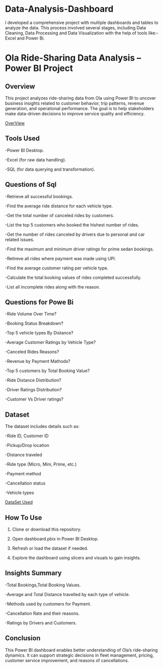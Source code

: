 # Data-Analysis-Dashboard
I developed a comprehensive project with multiple dashboards and tables to analyze the data. This process involved several stages, including Data Cleaning, Data Processing and Data Visualization with the help of tools like:- Excel and Power Bi.


# Ola Ride-Sharing Data Analysis – Power BI Project
## Overview

This project analyzes ride-sharing data from Ola using Power BI to uncover business insights related to customer behavior, trip patterns, revenue generation, and operational performance. The goal is to help stakeholders make data-driven decisions to improve service quality and efficiency.

<a href="https://github.com/prasad-dhruv09/Data-Analysis-Dashboard/blob/main/OverView.png">OverView</a>

## Tools Used

-Power BI Desktop.

-Excel (for raw data handling).

-SQL (for data querying and transformation).

## Questions of Sql
-Retrieve all successful bookings.

-Find the average ride distance for each vehicle type.

-Get the total number of canceled rides by customers.

-List the top 5 customers who booked the hishest number of rides.

-Get the number of rides canceled by drivers due to personal and car related issues.

-Find the maximum and minimum driver ratings for prime sedan bookings.

-Retireve all rides where payment was made using UPI.

-Find the average customer rating per vehicle type.

-Calculate the total booking values of rides completed successfully.

-List all incomplete rides along with the reason.

## Questions for Powe Bi
-Ride Volume Over Time?

-Booking Status Breakdown?

-Top 5 vehicle types By Distance?

-Average Customer Ratings by Vehicle Type?

-Canceled Rides Reasons?

-Revenue by Payment Mathods?

-Top 5 customers by Total Booking Value?

-Ride Distance Distribution?

-Driver Ratings Distribution?

-Customer Vs Driver ratings?


## Dataset

The dataset includes details such as:

-Ride ID, Customer ID

-Pickup/Drop location

-Distance traveled

-Ride type (Micro, Mini, Prime, etc.)

-Payment method

-Cancellation status

-Vehicle types

<a href="https://github.com/prasad-dhruv09/Data-Analysis-Dashboard/blob/main/Bookings-100000-Rows.xlsx">DataSet Used</a>

## How To Use

1. Clone or download this repository.


2. Open dashboard.pbix in Power BI Desktop.


3. Refresh or load the dataset if needed.


4. Explore the dashboard using slicers and visuals to gain insights.

## Insights Summary

-Total Bookings,Total Booking Values.

-Average and Total Distance travelled by each type of vehicle.

-Methods used by customers for Payment.

-Cancellation Rate and their reasons.

-Ratings by Drivers and Customers.

## Conclusion

This Power BI dashboard enables better understanding of Ola’s ride-sharing dynamics. It can support strategic decisions in fleet management, pricing, customer service improvement, and reasons of cancellations.
